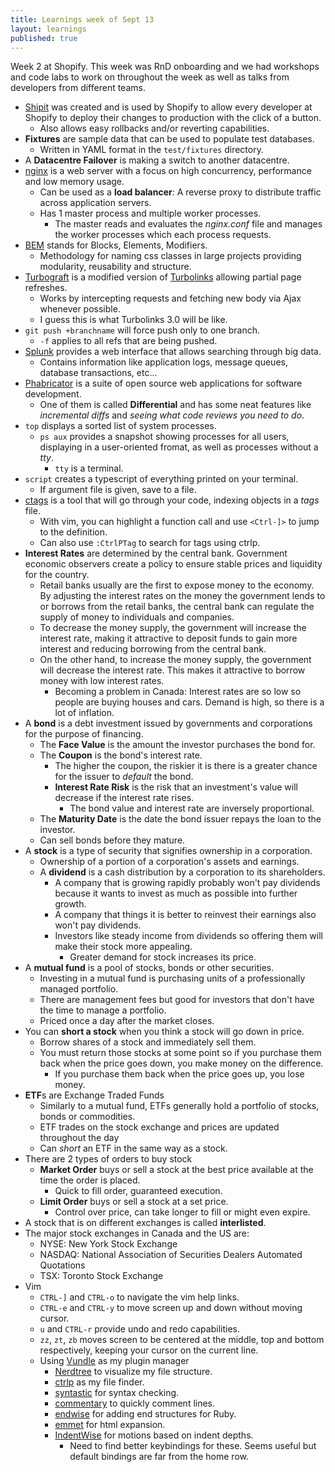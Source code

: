 ```yaml
---
title: Learnings week of Sept 13
layout: learnings
published: true
---
```

Week 2 at Shopify. This week was RnD onboarding and we had workshops and code labs to work on throughout the week as well as talks from developers from different teams.

* [Shipit](https://github.com/Shopify/shipit-engine) was created and is used by Shopify to allow every developer at Shopify to deploy their changes to production with the click of a button.
  * Also allows easy rollbacks and/or reverting capabilities.
* **Fixtures** are sample data that can be used to populate test databases.
  * Written in YAML format in the `test/fixtures` directory.
* A **Datacentre Failover** is making a switch to another datacentre.
* [nginx](https://www.nginx.com/) is a web server with a focus on high concurrency, performance and low memory usage.
  * Can be used as a **load balancer**: A reverse proxy to distribute traffic across application servers.
  * Has 1 master process and multiple worker processes.
    * The master reads and evaluates the *nginx.conf* file and manages the worker processes which each process requests.
* [BEM](http://getbem.com/introduction/) stands for Blocks, Elements, Modifiers.
  * Methodology for naming css classes in large projects providing modularity, reusability and structure.
* [Turbograft](https://github.com/Shopify/turbograft) is a modified version of [Turbolinks](https://github.com/rails/turbolinks) allowing partial page refreshes.
  * Works by intercepting requests and fetching new body via Ajax whenever possible.
  * I guess this is what Turbolinks 3.0 will be like.
* `git push +branchname` will force push only to one branch.
  * `-f` applies to all refs that are being pushed.
* [Splunk](http://www.splunk.com/) provides a web interface that allows searching through big data.
  * Contains information like application logs, message queues, database transactions, etc...
* [Phabricator](http://phabricator.org/) is a suite of open source web applications for software development.
  * One of them is called **Differential** and has some neat features like *incremental diffs* and *seeing what code reviews you need to do*.
* `top` displays a sorted list of system processes.
  * `ps aux` provides a snapshot showing processes for all users, displaying in a user-oriented fromat, as well as processes without a *tty*.
    * `tty` is a terminal.
* `script` creates a typescript of everything printed on your terminal.
  * If argument file is given, save to a file.
* [ctags](http://ctags.sourceforge.net/whatis.html) is a tool that will go through your code, indexing objects in a *tags* file.
  * With vim, you can highlight a function call and use `<Ctrl-]>` to jump to the definition.
  * Can also use `:CtrlPTag` to search for tags using ctrlp.
* **Interest Rates** are determined by the central bank. Government economic observers create a policy to ensure stable prices and liquidity for the country.
  * Retail banks usually are the first to expose money to the economy. By adjusting the interest rates on the money the government lends to or borrows from the retail banks, the central bank can regulate the supply of money to individuals and companies.
  * To decrease the money supply, the government will increase the interest rate, making it attractive to deposit funds to gain more interest and reducing borrowing from the central bank.
  * On the other hand, to increase the money supply, the government will decrease the interest rate. This makes it attractive to borrow money with low interest rates.
    * Becoming a problem in Canada: Interest rates are so low so people are buying houses and cars. Demand is high, so there is a lot of inflation.
* A **bond** is a debt investment issued by governments and corporations for the purpose of financing.
  * The **Face Value** is the amount the investor purchases the bond for.
  * The **Coupon** is the bond's interest rate.
    * The higher the coupon, the riskier it is there is a greater chance for the issuer to *default* the bond.
    * **Interest Rate Risk** is the risk that an investment's value will decrease if the interest rate rises.
      * The bond value and interest rate are inversely proportional.
  * The **Maturity Date** is the date the bond issuer repays the loan to the investor.
  * Can sell bonds before they mature.
* A **stock** is a type of security that signifies ownership in a corporation.
  * Ownership of a portion of a corporation's assets and earnings.
  * A **dividend** is a cash distribution by a corporation to its shareholders.
    * A company that is growing rapidly probably won't pay dividends because it wants to invest as much as possible into further growth.
    * A company that things it is better to reinvest their earnings also won't pay dividends.
    * Investors like steady income from dividends so offering them will make their stock more appealing.
      * Greater demand for stock increases its price.
* A **mutual fund** is a pool of stocks, bonds or other securities.
  * Investing in a mutual fund is purchasing units of a professionally managed portfolio.
  * There are management fees but good for investors that don't have the time to manage a portfolio.
  * Priced once a day after the market closes.
* You can **short a stock** when you think a stock will go down in price.
  * Borrow shares of a stock and immediately sell them.
  * You must return those stocks at some point so if you purchase them back when the price goes down, you make money on the difference.
    * If you purchase them back when the price goes up, you lose money.
* **ETF**s are Exchange Traded Funds
  * Similarly to a mutual fund, ETFs generally hold a portfolio of stocks, bonds or commodities.
  * ETF trades on the stock exchange and prices are updated throughout the day
  * Can *short* an ETF in the same way as a stock.
* There are 2 types of orders to buy stock
  * **Market Order** buys or sell a stock at the best price available at the time the order is placed.
    * Quick to fill order, guaranteed execution.
  * **Limit Order** buys or sell a stock at a set price.
    * Control over price, can take longer to fill or might even expire.
* A stock that is on different exchanges is called **interlisted**.
* The major stock exchanges in Canada and the US are:
  * NYSE: New York Stock Exchange
  * NASDAQ: National Association of Securities Dealers Automated Quotations
  * TSX: Toronto Stock Exchange
* Vim
  * `CTRL-]` and `CTRL-o` to navigate the vim help links.
  * `CTRL-e` and `CTRL-y` to move screen up and down without moving cursor.
  * `u` and `CTRL-r` provide undo and redo capabilities.
  * `zz`, `zt`, `zb` moves screen to be centered at the middle, top and bottom respectively, keeping your cursor on the current line.
  * Using [Vundle](https://github.com/VundleVim/Vundle.vim) as my plugin manager
    * [Nerdtree](https://github.com/scrooloose/nerdtree) to visualize my file structure.
    * [ctrlp](https://github.com/ctrlpvim/ctrlp.vim) as my file finder.
    * [syntastic](https://github.com/scrooloose/syntastic) for syntax checking.
    * [commentary](https://github.com/tpope/vim-commentary) to quickly comment lines.
    * [endwise](https://github.com/tpope/vim-endwise) for adding end structures for Ruby.
    * [emmet](https://github.com/mattn/emmet-vim) for html expansion.
    * [IndentWise](https://github.com/jeetsukumaran/vim-indentwise) for motions based on indent depths.
      * Need to find better keybindings for these. Seems useful but default bindings are far from the home row.
